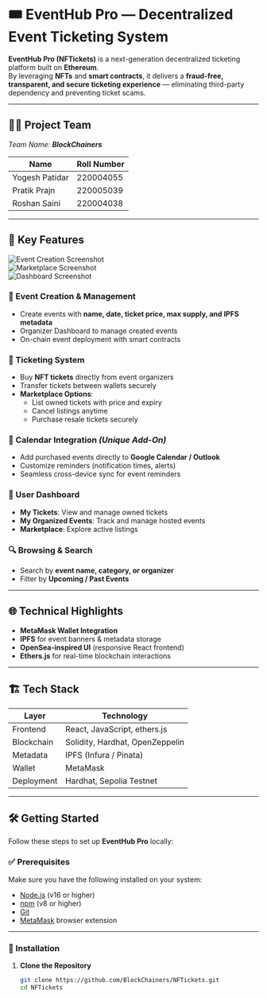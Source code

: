 # 🎟 EventHub Pro — Decentralized Event Ticketing System  

**EventHub Pro (NFTickets)** is a next-generation decentralized ticketing platform built on **Ethereum**.  
By leveraging **NFTs** and **smart contracts**, it delivers a **fraud-free, transparent, and secure ticketing experience** — eliminating third-party dependency and preventing ticket scams.  

---

## 👨‍💻 Project Team  

*Team Name: **BlockChainers***  

| Name           | Roll Number |
|----------------|-------------|
| Yogesh Patidar | 220004055   |
| Pratik Prajn   | 220005039   |
| Roshan Saini   | 220004038   |

---

## 🚀 Key Features  

![Event Creation Screenshot](https://github.com/user-attachments/assets/944d79ae-c47d-4324-b3e4-f7011a92711e)  
![Marketplace Screenshot](https://github.com/user-attachments/assets/209bece9-ce77-430f-aaae-2b917d9c2d57)  
![Dashboard Screenshot](https://github.com/user-attachments/assets/50309829-d10b-47de-92e9-8566b9ec2627)  

### 🧾 Event Creation & Management  
- Create events with **name, date, ticket price, max supply, and IPFS metadata**  
- Organizer Dashboard to manage created events  
- On-chain event deployment with smart contracts  

### 🎫 Ticketing System  
- Buy **NFT tickets** directly from event organizers  
- Transfer tickets between wallets securely  
- **Marketplace Options**:  
  - List owned tickets with price and expiry  
  - Cancel listings anytime  
  - Purchase resale tickets securely  

### 📅 Calendar Integration *(Unique Add-On)*  
- Add purchased events directly to **Google Calendar / Outlook**  
- Customize reminders (notification times, alerts)  
- Seamless cross-device sync for event reminders  

### 👤 User Dashboard  
- **My Tickets**: View and manage owned tickets  
- **My Organized Events**: Track and manage hosted events  
- **Marketplace**: Explore active listings  

### 🔍 Browsing & Search  
- Search by **event name, category, or organizer**  
- Filter by **Upcoming / Past Events**  

---

## 🌐 Technical Highlights  
- **MetaMask Wallet Integration**  
- **IPFS** for event banners & metadata storage  
- **OpenSea-inspired UI** (responsive React frontend)  
- **Ethers.js** for real-time blockchain interactions  

---

## 🏗 Tech Stack  

| Layer       | Technology                         |
|-------------|------------------------------------|
| Frontend    | React, JavaScript, ethers.js       |
| Blockchain  | Solidity, Hardhat, OpenZeppelin    |
| Metadata    | IPFS (Infura / Pinata)             |
| Wallet      | MetaMask                           |
| Deployment  | Hardhat, Sepolia Testnet           |

---

## 🛠 Getting Started  

Follow these steps to set up **EventHub Pro** locally:  

### ✅ Prerequisites  
Make sure you have the following installed on your system:  
- [Node.js](https://nodejs.org/) (v16 or higher)  
- [npm](https://www.npmjs.com/) (v8 or higher)  
- [Git](https://git-scm.com/)  
- [MetaMask](https://metamask.io/) browser extension  

---

### 🔧 Installation  

1. **Clone the Repository**  
   ```bash
   git clone https://github.com/BlockChainers/NFTickets.git
   cd NFTickets
